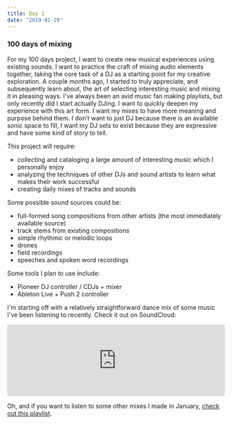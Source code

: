 ```yaml
---
title: Day 1
date: "2019-01-29"
---
```


### 100 days of mixing

For my 100 days project, I want to create new musical experiences using existing sounds. I want to practice the craft of mixing audio elements together, taking the core task of a DJ as a starting point for my creative exploration. A couple months ago, I started to truly appreciate, and subsequently learn about, the art of selecting interesting music and mixing it in pleasing ways. I've always been an avid music fan making playlists, but only recently did I start actually DJing. I want to quickly deepen my experience with this art form. I want my mixes to have more meaning and purpose behind them. I don’t want to just DJ because there is an available sonic space to fill, I want my DJ sets to exist because they are expressive and have some kind of story to tell.

This project will require:

- collecting and cataloging a large amount of interesting music which I personally enjoy
- analyzing the techniques of other DJs and sound artists to learn what makes their work successful
- creating daily mixes of tracks and sounds

Some possible sound sources could be:

- full-formed song compositions from other artists (the most immediately available source)
- track stems from existing compositions
- simple rhythmic or melodic loops
- drones
- field recordings
- speeches and spoken word recordings

Some tools I plan to use include:

- Pioneer DJ controller / CDJs + mixer
- Ableton Live + Push 2 controller

I'm starting off with a relatively straightforward dance mix of some music I've been listening to recently. Check it out on SoundCloud:

<iframe width="100%" height="166" scrolling="no" frameborder="no" allow="autoplay" src="https://w.soundcloud.com/player/?url=https%3A//api.soundcloud.com/tracks/567029844&color=%23ff5500&auto_play=false&hide_related=true&show_comments=false&show_user=true&show_reposts=false&show_teaser=false"></iframe>

Oh, and if you want to listen to some other mixes I made in January, [check out this playlist](https://soundcloud.com/adi-dahiya/sets/mixes-1).
